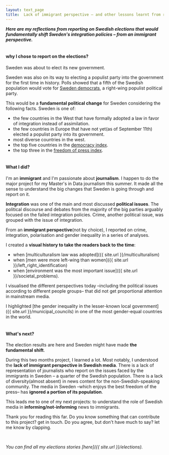 ```yaml
---
layout: text_page
title:  Lack of immigrant perspective – and other lessons learnt from reporting on Swedish elections
---
```


***Here are my reflections from reporting on Swedish elections that would fundamentally shift Sweden's integration policies – from an immigrant perspective.***
<br><br>

#### why I chose to report on the elections?

Sweden was about to elect its new government.

Sweden was also on its way to electing a populist party into the government for the first time in history. Polls showed that a fifth of the Swedish population would vote for [Sweden democrats](https://en.wikipedia.org/wiki/Sweden_Democrats), a right-wing populist political party.

This would be a **fundamental political change** for Sweden considering the following facts. Sweden is one of:
- the few countries in the West that have formally adopted a law in favor of integration instead of assimilation.
- the few countries in Europe that have not yet(as of September 11th) elected a populist party into its government.
- most diverse countries in the west.
- the top five countries in the [democracy index](https://en.wikipedia.org/wiki/Democracy_Index).
- the top three in the [freedom of press index](https://rsf.org/en/index).
<br><br>

#### What I did?

I'm an **immigrant** and I'm passionate about **journalism**. I happen to do the major project for my Master's in Data journalism this summer. It made all the sense to understand the big changes that Sweden is going through and report on it.

**Integration** was one of the main and most discussed **political issues**. The political discourse and debates from the majority of the big parties arguably focused on the failed integration policies. Crime, another political issue, was grouped with the issue of integration.

From an **immigrant perspective**(not by choice), I reported on crime, integration, polarisation and gender inequality in a series of analyses.

I created a **visual history to take the readers back to the time**:
- when [multiculturalism law was adopted]({{ site.url }}/multiculturalism)
- when [men were more left-wing than women]({{ site.url }}/left_right_identification)
- when [environment was the most important issue]({{ site.url }}/societal_problems).

I visualised the different perspectives today –including the political issues according to different people groups– that did not get proportional attention in mainstream media.

I highlighted [the gender inequality in the lesser-known local government]({{ site.url }}/municipal_councils) in one of the most gender-equal countries in the world.
<br><br>

#### What's next?
The election results are here and Sweden might have made **the fundamental shift**.

During this two months project, I learned a lot. Most notably, I understood the **lack of immigrant perspective in Swedish media**. There is a lack of representation of journalists who report on the issues faced by the immigrants in Sweden – a quarter of the Swedish population. There is a lack of diversity(almost absent) in news content for the non-Swedish-speaking community. The media in Sweden –which enjoys the best freedom of the press– has **ignored a portion of its population**.

This leads me to one of my next projects: to understand the role of Swedish media in **informing/not-informing** news to immigrants.

Thank you for reading this far. Do you know something that can contribute to this project? get in touch. Do you agree, but don't have much to say? let me know by clapping.

<div>
<applause-button url="{{ site.url }}{{ page.dir }}" multiclap="true"
    style="width: 44px; height: 44px;" />
</div><Br>

*You can find all my elections stories [here]({{ site.url }}/elections).*
